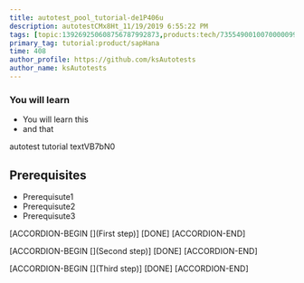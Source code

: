 ```yaml
---
title: autotest_pool_tutorial-de1P406u
description: autotestCMx8Ht_11/19/2019 6:55:22 PM
tags: [topic:139269250608756787992873,products:tech/73554900100700000996,tutorial:experience/advanced]
primary_tag: tutorial:product/sapHana
time: 408
author_profile: https://github.com/ksAutotests
author_name: ksAutotests
---
```

### You will learn
- You will learn this
- and that

autotest tutorial textVB7bN0

## Prerequisites
- Prerequisute1
- Prerequisute2
- Prerequisute3

[ACCORDION-BEGIN [](First step)]
[DONE]
[ACCORDION-END]

[ACCORDION-BEGIN [](Second step)]
[DONE]
[ACCORDION-END]

[ACCORDION-BEGIN [](Third step)]
[DONE]
[ACCORDION-END]

